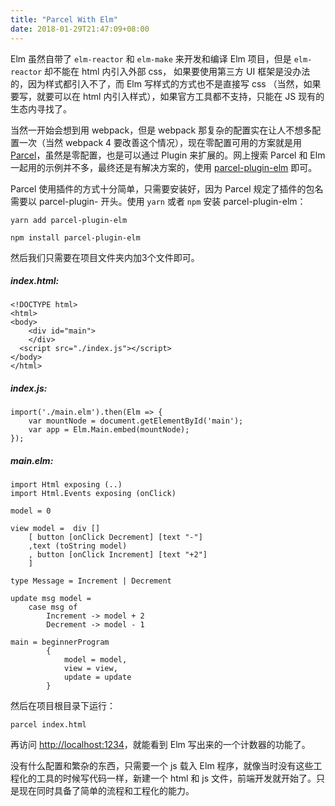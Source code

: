 ```yaml
---
title: "Parcel With Elm"
date: 2018-01-29T21:47:09+08:00
---
```


Elm 虽然自带了 `elm-reactor` 和 `elm-make` 来开发和编译 Elm 项目，但是 `elm-reactor` 却不能在 html 内引入外部 css， 如果要使用第三方 UI 框架是没办法的，因为样式都引入不了，而 Elm 写样式的方式也不是直接写 css （当然，如果要写，就要可以在 html 内引入样式），如果官方工具都不支持，只能在 JS 现有的生态内寻找了。

当然一开始会想到用 webpack，但是 webpack 那复杂的配置实在让人不想多配置一次（当然 webpack 4 要改善这个情况），现在零配置可用的方案就是用 [Parcel](https://github.com/parcel-bundler/parcel)，虽然是零配置，也是可以通过 Plugin 来扩展的。网上搜索 Parcel 和 Elm 一起用的示例并不多，最终还是有解决方案的，使用 [parcel-plugin-elm](https://github.com/ssuman/parcel-plugin-elm) 即可。

Parcel 使用插件的方式十分简单，只需要安装好，因为 Parcel 规定了插件的包名需要以 parcel-plugin- 开头。使用 `yarn` 或者 `npm` 安装 parcel-plugin-elm：

```
yarn add parcel-plugin-elm
```

```
npm install parcel-plugin-elm
```

然后我们只需要在项目文件夹内加3个文件即可。

##### index.html:
```
<!DOCTYPE html>
<html>
<body>
    <div id="main">
    </div>
  <script src="./index.js"></script>
</body>
</html>
```

##### index.js:
```
import('./main.elm').then(Elm => {
    var mountNode = document.getElementById('main');
    var app = Elm.Main.embed(mountNode);
});
```

##### main.elm:
```
import Html exposing (..)
import Html.Events exposing (onClick)

model = 0

view model =  div [] 
    [ button [onClick Decrement] [text "-"] 
    ,text (toString model)
    , button [onClick Increment] [text "+2"]
    ]

type Message = Increment | Decrement

update msg model = 
    case msg of
        Increment -> model + 2
        Decrement -> model - 1

main = beginnerProgram
        {
            model = model,
            view = view,
            update = update
        }
```

然后在项目根目录下运行：

```
parcel index.html
```

再访问 [http://localhost:1234](http://localhost:1234)，就能看到 Elm 写出来的一个计数器的功能了。

没有什么配置和繁杂的东西，只需要一个 js 载入 Elm 程序，就像当时没有这些工程化的工具的时候写代码一样，新建一个 html 和 js 文件，前端开发就开始了。只是现在同时具备了简单的流程和工程化的能力。
